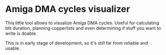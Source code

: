 # Amiga DMA cycles visualizer

This little tool allows to visualize Amiga DMA cycles. Useful for calculating
blit duration, planning copperlists and even determining if stuff you want
to write is doable.

This is in early stage of development, so it's still far from reliable and
usable.
